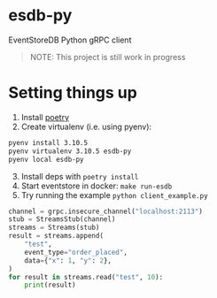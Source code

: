 # esdb-py

EventStoreDB Python gRPC client
> NOTE: This project is still work in progress


# Setting things up
1. Install [poetry](https://python-poetry.org/docs/#installation)
2. Create virtualenv (i.e. using pyenv):
```sh
pyenv install 3.10.5
pyenv virtualenv 3.10.5 esdb-py
pyenv local esdb-py
```
3. Install deps with `poetry install`
4. Start eventstore in docker: `make run-esdb`
5. Try running the example `python client_example.py`
```py
channel = grpc.insecure_channel("localhost:2113")
stub = StreamsStub(channel)
streams = Streams(stub)
result = streams.append(
    "test",
    event_type="order_placed",
    data={"x": 1, "y": 2},
)
for result in streams.read("test", 10):
    print(result)

```
